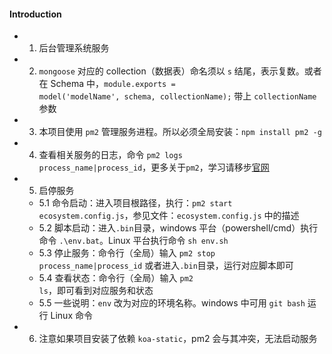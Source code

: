#### Introduction
  - 1. 后台管理系统服务
  - 2. <code>mongoose</code> 对应的 collection（数据表）命名须以 <code>s</code> 结尾，表示复数。或者在 Schema 中，<code>module.exports = model('modelName', schema, collectionName);</code> 带上 <code>collectionName</code> 参数
  - 3. 本项目使用 <code>pm2</code> 管理服务进程。所以必须全局安装：<code>npm install pm2 -g</code>
  - 4. 查看相关服务的日志，命令 <code>pm2 logs process_name|process_id</code>，更多关于<code>pm2</code>，学习请移步[官网](https://pm2.keymetrics.io/)
  - 5. 启停服务
    - 5.1 命令启动：进入项目根路径，执行：<code>pm2 start ecosystem.config.js</code>，参见文件：<code>ecosystem.config.js</code> 中的描述
    - 5.2 脚本启动：进入<code>.bin</code>目录，windows 平台（powershell/cmd）执行命令 <code>.\env.bat</code>。Linux 平台执行命令 <code>sh env.sh</code>
    - 5.3 停止服务：命令行（全局）输入 <code>pm2 stop process_name|process_id</code> 或者进入<code>.bin</code>目录，运行对应脚本即可
    - 5.4 查看状态：命令行（全局）输入 <code>pm2 ls</code>，即可看到对应服务和状态
    - 5.5 一些说明：<code>env</code> 改为对应的环境名称。windows 中可用 <code>git bash</code> 运行 Linux 命令
  - 6. 注意如果项目安装了依赖 <code>koa-static</code>，pm2 会与其冲突，无法启动服务
  